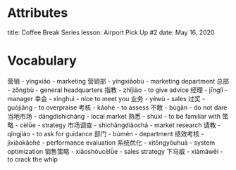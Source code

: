 # Attributes
title: Coffee Break Series
lesson: Airport Pick Up #2
date: May 16, 2020

# Vocabulary
营销 - yíngxiāo - marketing
营销部 - yíngxiāobù - marketing department
总部 - zǒngbù - general headquarters
指教 - zhǐjiào - to give advice
经理 - jīnglǐ - manager
幸会 - xìnghuì - nice to meet you
业务 - yèwù - sales
过奖 - guòjiǎng - to overpraise
考核 - kǎohé - to assess
不敢 - bùgǎn - do not dare
当地市场 - dāngdìshìchǎng - local market
熟悉 - shúxi - to be familiar with
策略 - cèlǜe - strategy
市场调查 - shìchǎngdiàochá - market research
请教 - qǐngjiào - to ask for guidance
部门 - bùmén - department
绩效考核 - jìxiàokǎohé - performance evaluation
系统优化 - xìtǒngyōuhuà - system optimization
销售策略 - xiāoshòucèlǜe - sales strategy
下马威 - xiàmǎwēi - to crack the whip
